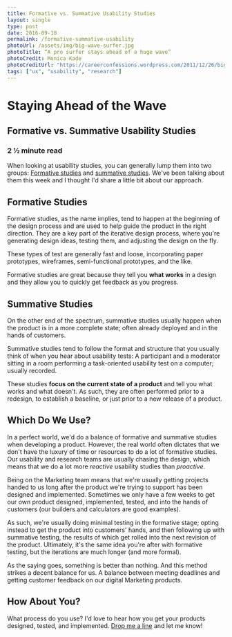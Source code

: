 ```yaml
---
title: Formative vs. Summative Usability Studies
layout: single
type: post
date: 2016-09-10
permalink: /formative-summative-usability
photoUrl: /assets/img/big-wave-surfer.jpg
photoTitle: “A pro surfer stays ahead of a huge wave”
photoCredit: Monica Kade
photoCreditUrl: "https://careerconfessions.wordpress.com/2011/12/26/big-wave-pro-surfer-garrett-mcnamara/"
tags: ["ux", "usability", "research"]
---
```


# Staying Ahead of the Wave

## Formative vs. Summative Usability Studies

### 2 &frac12; minute read

When looking at usability studies, you can generally lump them into two groups: [Formative studies][1] and [summative studies][2]. We've been talking about them this week and I thought I'd share a little bit about our approach.

## Formative Studies

Formative studies, as the name implies, tend to happen at the beginning of the design process and are used to help guide the product in the right direction. They are a key part of the iterative design process, where you're generating design ideas, testing them, and adjusting the design on the fly.

These types of test are generally fast and loose, incorporating paper prototypes, wireframes, semi-functional prototypes, and the like. 

Formative studies are great because they tell you **what works** in a design and they allow you to quickly get feedback as you progress.

## Summative Studies

On the other end of the spectrum, summative studies usually happen when the product is in a more complete state; often already deployed and in the hands of customers.

Summative studies tend to follow the format and structure that you usually think of when you hear about usability tests: A participant and a moderator sitting in a room performing a task-oriented usability test on a computer; usually recorded.

These studies **focus on the current state of a product** and tell you what works and what doesn't. As such, they are often performed prior to a redesign, to establish a baseline, or just prior to a new release of a product.

## Which Do We Use?

In a perfect world, we'd do a balance of formative and summative studies when developing a product. However, the real world often dictates that we don't have the luxury of time or resources to do a lot of formative studies. Our usability and research teams are usually chasing the design, which means that we do a lot more *reactive* usability studies than *proactive*. 

Being on the Marketing team means that we're usually getting projects handed to us long after the product we're trying to support has been designed and implemented. Sometimes we only have a few weeks to get our own product designed, implemented, tested, and into the hands of customers (our builders and calculators are good examples).

As such, we're usually doing minimal testing in the formative stage; opting instead to get the product into customers' hands, and then following up with summative testing, the results of which get rolled into the next revision of the product. Ultimately, it's the same idea you're after with formative testing, but the iterations are much longer (and more formal).

As the saying goes, something is better than nothing. And this method strikes a decent balance for us. A balance between meeting deadlines and getting customer feedback on our digital Marketing products.

## How About You?

What process do you use? I'd love to hear how you get your products designed, tested, and implemented. [Drop me a line][3] and let me know!

[1]:	http://www.usabilitybok.org/formative-evaluation
[2]:	http://www.usabilitybok.org/summative-evaluation
[3]:	mailto:drew@drwtod.com